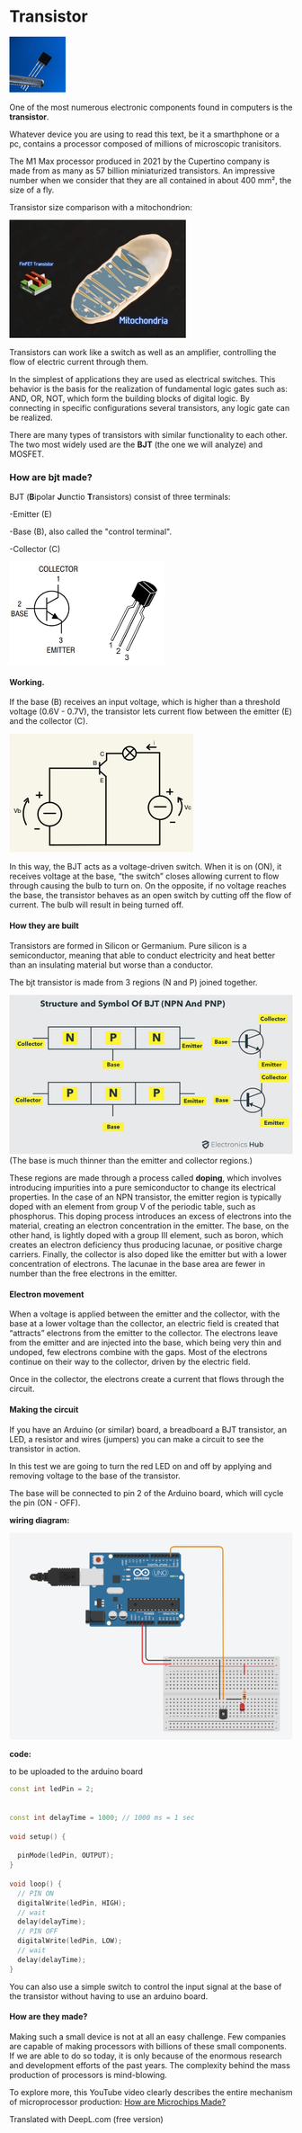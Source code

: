 # Transistor

![transistor image](../images/transistor(1).png)

One of the most numerous electronic components found in computers is the **transistor**.

Whatever device you are using to read this text, be it a smarthphone or a pc, contains a processor composed of millions of microscopic tranisitors.

The M1 Max processor produced in 2021 by the Cupertino company is made from as many as 57 billion miniaturized transistors. An impressive number when we consider that they are all contained in about 400 mm², the size of a fly.

Transistor size comparison with a mitochondrion:

![image](../images/transistorMitocondrio.png)


Transistors can work like a switch as well as an amplifier, controlling the flow of electric current through them. 

In the simplest of applications they are used as electrical switches. This behavior is the basis for the realization of fundamental logic gates such as: AND, OR, NOT, which form the building blocks of digital logic. By connecting in specific configurations several transistors, any logic gate can be realized.

There are many types of transistors with similar functionality to each other. The two most widely used are the **BJT** (the one we will analyze) and MOSFET.

### How are bjt made?

BJT (**B**ipolar **J**unctio **T**ransistors) consist of three terminals:

-Emitter (E)

-Base (B), also called the "control terminal".

-Collector (C)

![pin_image](../images/pinTransistor.png)

#### Working.

If the base (B) receives an input voltage, which is higher than a threshold voltage (0.6V - 0.7V), the transistor lets current flow between the emitter (E) and the collector (C).

![circuit](../images/schemaCircuitoBJT.png)

In this way, the BJT acts as a voltage-driven switch. When it is on (ON), it receives voltage at the base, “the switch” closes allowing current to flow through causing the bulb to turn on. On the opposite, if no voltage reaches the base, the transistor behaves as an open switch by cutting off the flow of current. The bulb will result in being turned off.


#### How they are built

Transistors are formed in Silicon or Germanium.
Pure silicon is a semiconductor, meaning that able to conduct electricity and heat better than an insulating material but worse than a conductor.

The bjt transistor is made from 3 regions (N and P) joined together. 

![image](../images/Structure-and-Symbol-of-BJT.jpg)
(The base is much thinner than the emitter and collector regions.)

These regions are made through a process called **doping**, which involves introducing impurities into a pure semiconductor to change its electrical properties. In the case of an NPN transistor, the emitter region is typically doped with an element from group V of the periodic table, such as phosphorus. This doping process introduces an excess of electrons into the material, creating an electron concentration in the emitter. The base, on the other hand, is lightly doped with a group III element, such as boron, which creates an electron deficiency thus producing lacunae, or positive charge carriers. Finally, the collector is also doped like the emitter but with a lower concentration of electrons. 
The lacunae in the base area are fewer in number than the free electrons in the emitter.

#### Electron movement
When a voltage is applied between the emitter and the collector, with the base at a lower voltage than the collector, an electric field is created that “attracts” electrons from the emitter to the collector.
The electrons leave from the emitter and are injected into the base, which being very thin and undoped, few electrons combine with the gaps. Most of the electrons continue on their way to the collector, driven by the electric field.

Once in the collector, the electrons create a current that flows through the circuit.

#### Making the circuit
If you have an Arduino (or similar) board, a breadboard a BJT transistor, an LED, a resistor and wires (jumpers) you can make a circuit to see the transistor in action.

In this test we are going to turn the red LED on and off by applying and removing voltage to the base of the transistor. 

The base will be connected to pin 2 of the Arduino board, which will cycle the pin (ON - OFF).

**wiring diagram:**

![schemaArduino](../images/arduinoTransistor.png)

**code:**

to be uploaded to the arduino board
```cpp
const int ledPin = 2;


const int delayTime = 1000; // 1000 ms = 1 sec

void setup() {
  
  pinMode(ledPin, OUTPUT);
}

void loop() {
  // PIN ON
  digitalWrite(ledPin, HIGH);
  // wait
  delay(delayTime);
  // PIN OFF
  digitalWrite(ledPin, LOW);
  // wait
  delay(delayTime);
}
```

You can also use a simple switch to control the input signal at the base of the transistor without having to use an arduino board.

#### How are they made?
Making such a small device is not at all an easy challenge. Few companies are capable of making processors with billions of these small components. If we are able to do so today, it is only because of the enormous research and development efforts of the past years. The complexity behind the mass production of processors is mind-blowing.

To explore more, this YouTube video clearly describes the entire mechanism of microprocessor production: 
[How are Microchips Made?](https://youtu.be/dX9CGRZwD-w?si=ZWqCJH8OUsNSq-VJ)

Translated with DeepL.com (free version)